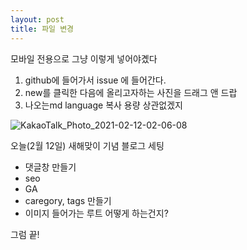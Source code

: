 ```yaml
---
layout: post
title: 파일 변경
---
```


모바일 전용으로 그냥 이렇게 넣어야곘다
1. github에 들어가서 issue 에 들어간다.
2. new를 클릭한 다음에 올리고자하는 사진을 드래그 앤 드랍
3. 나오는md language 복사
용량 상관없겠지

![KakaoTalk_Photo_2021-02-12-02-06-08](https://user-images.githubusercontent.com/50545088/107726820-472cb400-6d2d-11eb-9a9c-485ea7bc9fd6.jpeg)

오늘(2월 12일) 새해맞이 기념 블로그 세팅
* 댓글창 만들기
* seo
* GA
* caregory, tags 만들기
* 이미지 들어가는 루트 어떻게 하는건지?

그럼 끝!

